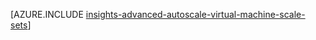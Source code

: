 <properties
    pageTitle="Configuração de Autoscale utilizar modelos de Gestor de recursos para conjuntos de escala VM avançada | Microsoft Azure"
    description="Configure autoscale para conjuntos de escala VM com base em vários perfis com as notificações de e-mail e webhoook para ações de escala e regras."
    authors="kamathashwin"
    manager="carolz"
    editor=""
    services="monitoring-and-diagnostics"
    documentationCenter="monitoring-and-diagnostics"/>

<tags
    ms.service="monitoring-and-diagnostics"
    ms.workload="na"
    ms.tgt_pltfrm="na"
    ms.devlang="na"
    ms.topic="article"
    ms.date="08/04/2016"
    ms.author="ashwink"/>

[AZURE.INCLUDE [insights-advanced-autoscale-virtual-machine-scale-sets](../../includes/insights-advanced-autoscale-virtual-machine-scale-sets.md)]
